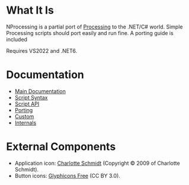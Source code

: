 
# What It Is
NProcessing is a partial port of [Processing](https://processing.org/) to the .NET/C# world.
Simple Processing scripts should port easily and run fine. A porting guide is included

Requires VS2022 and .NET6.


# Documentation

- [Main Documentation](DocFiles/NProcessing.md)
- [Script Syntax](DocFiles/ScriptSyntax.md)
- [Script API](DocFiles/ScriptApi.md)
- [Porting](DocFiles/Porting.md)
- [Custom](DocFiles/Custom.md)
- [Internals](DocFiles/Internals.md)

# External Components

- Application icon: [Charlotte Schmidt](http://pattedemouche.free.fr/) (Copyright © 2009 of Charlotte Schmidt).
- Button icons: [Glyphicons Free](http://glyphicons.com/) (CC BY 3.0).
